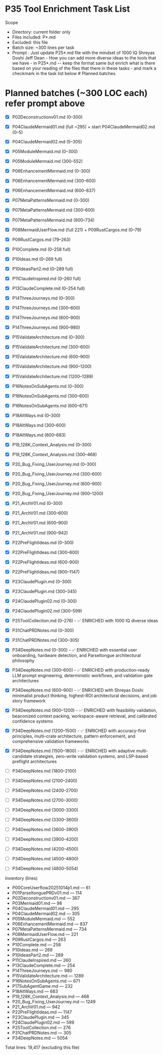 # P35 Tool Enrichment Task List

Scope
- Directory: current folder only
- Files included: P*.md
- Excluded: this file
- Batch size: ~300 lines per task
- Prompt : Just update P25*.md file with the mindset of 1000 IQ Shreyas Doshi Jeff Dean - How you can add more diverse ideas to the tools that we have - in P25*.md -- keep the format same but enrich what is there based on your reading of the files that there in these tasks - and mark a checkmark in the task list below # Planned batches


# Planned batches (~300 LOC each) refer prompt above
- [x] P02Deconstructionv01.md (0–300)
- [x] P04ClaudeMermaid01.md (full ~295) + start P04ClaudeMermaid02.md (0–5)
- [x] P04ClaudeMermaid02.md (5–305)
- [x] P05ModuleMermaid.md (0–300)
- [x] P05ModuleMermaid.md (300–552)
- [x] P06EnhancementMermaid.md (0–300)
- [x] P06EnhancementMermaid.md (300–600)
- [x] P06EnhancementMermaid.md (600–837)
- [x] P07MetaPatternsMermaid.md (0–300)
- [x] P07MetaPatternsMermaid.md (300–600)
- [x] P07MetaPatternsMermaid.md (600–734)
- [x] P08MermaidUserFlow.md (full 221) + P09RustCargos.md (0–79)
- [x] P09RustCargos.md (79–263)
- [x] P10Complete.md (0–258 full)
- [x] P10Ideas.md (0–269 full)
- [x] P10IdeasPart2.md (0–289 full)
- [x] P11ClaudeInspired.md (0–260 full)
- [x] P13ClaudeComplete.md (0–254 full)
- [x] P14ThreeJourneys.md (0–300)
- [x] P14ThreeJourneys.md (300–600)
- [x] P14ThreeJourneys.md (600–900)
- [x] P14ThreeJourneys.md (900–980)
- [x] P15ValidateArchitecture.md (0–300)
- [x] P15ValidateArchitecture.md (300–600)
- [x] P15ValidateArchitecture.md (600–900)
- [x] P15ValidateArchitecture.md (900–1200)
- [x] P15ValidateArchitecture.md (1200–1289)
- [x] P16NotesOnSubAgents.md (0–300)
- [x] P16NotesOnSubAgents.md (300–600)
- [x] P16NotesOnSubAgents.md (600–671)
- [x] P18AltWays.md (0–300)
- [x] P18AltWays.md (300–600)
- [x] P18AltWays.md (600–683)
- [x] P19_128K_Context_Analysis.md (0–300)
- [x] P19_128K_Context_Analysis.md (300–468)
- [x] P20_Bug_Fixing_UserJourney.md (0–300)
- [x] P20_Bug_Fixing_UserJourney.md (300–600)
- [x] P20_Bug_Fixing_UserJourney.md (600–900)
- [x] P20_Bug_Fixing_UserJourney.md (900–1200)
- [x] P21_ArchV01.md (0–300)
- [x] P21_ArchV01.md (300–600)
- [x] P21_ArchV01.md (600–900)
- [x] P21_ArchV01.md (900–942)
- [x] P22PreFlightIdeas.md (0–300)
- [x] P22PreFlightIdeas.md (300–600)
- [x] P22PreFlightIdeas.md (600–900)
- [x] P22PreFlightIdeas.md (900–1147)
- [x] P23ClaudePlugin.md (0–300)
- [x] P23ClaudePlugin.md (300–345)
- [x] P24ClaudePlugin02.md (0–300)
- [x] P24ClaudePlugin02.md (300–599)
- [x] P25ToolCollection.md (0–276) - ✅ ENRICHED with 1000 IQ diverse ideas
- [x] P31ChatPRDNotes.md (0–300)
- [x] P31ChatPRDNotes.md (300–305)
- [x] P34DeepNotes.md (0–300) - ✅ ENRICHED with essential user onboarding, hardware detection, and Parseltongue architectural philosophy
- [x] P34DeepNotes.md (300–600) - ✅ ENRICHED with production-ready LLM prompt engineering, deterministic workflows, and validation gate architectures
- [x] P34DeepNotes.md (600–900) - ✅ ENRICHED with Shreyas Doshi minimalist product thinking, highest-ROI architectural decisions, and job story framework
- [x] P34DeepNotes.md (900–1200) - ✅ ENRICHED with feasibility validation, beaconized context packing, workspace-aware retrieval, and calibrated confidence systems
- [x] P34DeepNotes.md (1200–1500) - ✅ ENRICHED with accuracy-first principles, multi-crate architecture, pattern enforcement, and comprehensive validation frameworks
- [x] P34DeepNotes.md (1500–1800) - ✅ ENRICHED with adaptive multi-candidate strategies, zero-write validation systems, and LSP-based preflight architectures
- [ ] P34DeepNotes.md (1800–2100)
- [ ] P34DeepNotes.md (2100–2400)
- [ ] P34DeepNotes.md (2400–2700)
- [ ] P34DeepNotes.md (2700–3000)
- [ ] P34DeepNotes.md (3000–3300)
- [ ] P34DeepNotes.md (3300–3600)
- [ ] P34DeepNotes.md (3600–3900)
- [ ] P34DeepNotes.md (3900–4200)
- [ ] P34DeepNotes.md (4200–4500)
- [ ] P34DeepNotes.md (4500–4800)
- [ ] P34DeepNotes.md (4800–5054)


Inventory (lines)
- P00CoreUserflow20251014p1.md — 61
- P01ParseltonguePRDv01.md — 114
- P02Deconstructionv01.md — 367
- P03Mermaid01.md — 98
- P04ClaudeMermaid01.md — 295
- P04ClaudeMermaid02.md — 305
- P05ModuleMermaid.md — 552
- P06EnhancementMermaid.md — 837
- P07MetaPatternsMermaid.md — 734
- P08MermaidUserFlow.md — 221
- P09RustCargos.md — 263
- P10Complete.md — 258
- P10Ideas.md — 269
- P10IdeasPart2.md — 289
- P11ClaudeInspired.md — 260
- P13ClaudeComplete.md — 254
- P14ThreeJourneys.md — 980
- P15ValidateArchitecture.md — 1289
- P16NotesOnSubAgents.md — 671
- P17SubAgentGame.md — 232
- P18AltWays.md — 683
- P19_128K_Context_Analysis.md — 468
- P20_Bug_Fixing_UserJourney.md — 1249
- P21_ArchV01.md — 942
- P22PreFlightIdeas.md — 1147
- P23ClaudePlugin.md — 345
- P24ClaudePlugin02.md — 599
- P25ToolCollection.md — 276
- P31ChatPRDNotes.md — 305
- P34DeepNotes.md — 5054

Total lines: 19,417 (excluding this file)

